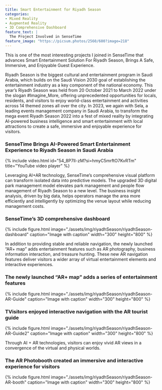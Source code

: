 ```yaml
---
title: Smart Entertainment for Riyadh Season
categories:
- Mixed Reality
- Augmented Reality
- 3D Comprehensive Dashboard
feature_text: |
  The Project Involved in SenseTime
feature_image: "https://picsum.photos/2560/600?image=218"
---
```


This is one of the most interesting projects I joined in SenseTime that advances Smart Entertainment Solution For Riyadh Season, Brings A Safe, Immersive, and Enjoyable Guest Experience.

<!-- more -->

Riyadh Season is the biggest cultural and entertainment program in Saudi Arabia, which builds on the Saudi Vision 2030 goal of establishing the entertainment industry as a key component of the national economy. This year’s Riyadh Season was held from 20 October 2021 to March 2022 under the slogan #Imagine_More, offering unprecedented opportunities for locals, residents, and visitors to enjoy world-class entertainment and activities across 14 themed zones all over the city.
In 2023, we again with Sela, a leading events management company in Saudi Arabia, to transform the mega event Riyadh Season 2022 into a fest of mixed reality by integrating AI-powered business intelligence and smart entertainment with local attractions to create a safe, immersive and enjoyable experience for visitors.

### SenseTime Brings AI-Powered Smart Entertainment Experience to Riyadh Season in Saudi Arabia
{% include video.html id="54_8P7lI-zM?si=hmyC5mrftO7KvRTm" title="YouTube video player" %}

Leveraging AI+AR technology, SenseTime’s comprehensive visual platform can transform isolated data into predictive models. The upgraded 3D digital park management model elevates park management and people flow management of Riyadh Season to a new level. The business insight analysis, driven by big data, helps operators manage the area more efficiently and intelligently by optimizing the venue layout while reducing management costs.

### SenseTime’s 3D comprehensive dashboard
{% include figure.html image="./assets/img/riyadhSeason/riyadhSeason-dashboard" caption="Image with caption" width="300" height="800" %}


In addition to providing stable and reliable navigation, the newly launched “AR+ map” adds entertainment features such as AR photography, business information interaction, and treasure hunting.  These new AR navigation features deliver visitors a wider array of virtual entertainment elements and interactive experiences.
### The newly launched “AR+ map” adds a series of entertainment features
{% include figure.html image="./assets/img/riyadhSeason/riyadhSeason-AR-Guide" caption="Image with caption" width="300" height="800" %}

### TVisitors enjoyed interactive navigation with the AR tourist guide
{% include figure.html image="./assets/img/riyadhSeason/riyadhSeason-AR-Guide2" caption="Image with caption" width="300" height="800" %}

Through AI + AR technologies, visitors can enjoy vivid AR views in a convergence of the virtual and physical worlds.
### The AR Photobooth created an immersive and interactive experience for visitors
{% include figure.html image="./assets/img/riyadhSeason/riyadhSeason-AR-booth" caption="Image with caption" width="300" height="800" %}






